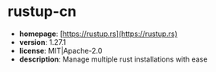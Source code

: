 # rustup-cn

- **homepage**: [https://rustup.rs](https://rustup.rs)
- **version**: 1.27.1
- **license**: MIT|Apache-2.0
- **description**: Manage multiple rust installations with ease

